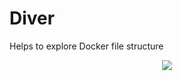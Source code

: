 # Diver

Helps to explore Docker file structure

<p align="center">
  <img src="/Diver/Resources/Images/Content.png">
</p>
